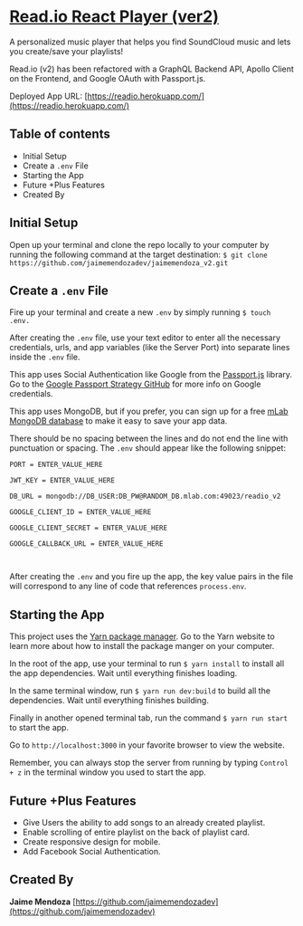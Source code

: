 # [Read.io React Player (ver2)](https://github.com/jaimemendozadev/readio-v2)

A personalized music player that helps you find SoundCloud music and lets you create/save your playlists!

Read.io (v2) has been refactored with a GraphQL Backend API, Apollo Client on the Frontend, and Google OAuth with Passport.js.

Deployed App URL: [https://readio.herokuapp.com/](https://readio.herokuapp.com/)

## Table of contents

- Initial Setup
- Create a `.env` File
- Starting the App
- Future +Plus Features
- Created By

## Initial Setup

Open up your terminal and clone the repo locally to your computer by running the following command at the target destination: `$ git clone https://github.com/jaimemendozadev/jaimemendoza_v2.git`

## Create a `.env` File

Fire up your terminal and create a new `.env` by simply running `$ touch .env.`

After creating the `.env` file, use your text editor to enter all the necessary credentials, urls, and app variables (like the Server Port) into separate lines inside the `.env` file. 

This app uses Social Authentication like Google from the [Passport.js](http://www.passportjs.org/) library. Go to the [Google Passport Strategy GitHub](https://github.com/jaredhanson/passport-google-oauth2) for more info on Google credentials. 

This app uses MongoDB, but if you prefer, you can sign up for a free [mLab MongoDB database](https://mlab.com/) to make it easy to save your app data.

There should be no spacing between the lines and do not end the line with punctuation or spacing. The `.env` should appear like the following snippet:

```
PORT = ENTER_VALUE_HERE

JWT_KEY = ENTER_VALUE_HERE

DB_URL = mongodb://DB_USER:DB_PW@RANDOM_DB.mlab.com:49023/readio_v2

GOOGLE_CLIENT_ID = ENTER_VALUE_HERE

GOOGLE_CLIENT_SECRET = ENTER_VALUE_HERE

GOOGLE_CALLBACK_URL = ENTER_VALUE_HERE



```

After creating the `.env` and you fire up the app, the key value pairs in the file will correspond to any line of code that references `process.env`.

## Starting the App
This project uses the [Yarn package manager](https://yarnpkg.com/en/). Go to the Yarn website to learn more about how to install the package manger on your computer.

In the root of the app, use your terminal to run `$ yarn install` to install all the app dependencies. Wait until everything finishes loading.

In the same terminal window, run `$ yarn run dev:build` to build all the dependencies. Wait until everything finishes building.

Finally in another opened terminal tab, run the command `$ yarn run start` to start the app.

Go to `http://localhost:3000` in your favorite browser to view the website. 

Remember, you can always stop the server from running by typing `Control + z` in the terminal window you used to start the app.


## Future +Plus Features
- Give Users the ability to add songs to an already created playlist.
- Enable scrolling of entire playlist on the back of playlist card.
- Create responsive design for mobile.
- Add Facebook Social Authentication.


## Created By

**Jaime Mendoza**
[https://github.com/jaimemendozadev](https://github.com/jaimemendozadev)